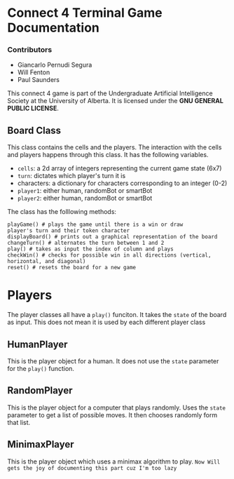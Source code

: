 Connect 4 Terminal Game Documentation
===
### Contributors
+ Giancarlo Pernudi Segura
+ Will Fenton
+ Paul Saunders

This connect 4 game is part of the Undergraduate Artificial Intelligence Society at the University of Alberta. It is licensed under the **GNU GENERAL PUBLIC LICENSE**.

## Board Class

This class contains the cells and the players. The interaction with the cells and players happens through this class. It has the following variables.

+ `cells`: a 2d array of integers representing the current game state (6x7)
+ `turn`: dictates which player's turn it is
+ characters: a dictionary for characters corresponding to an integer (0-2)
+ `player1`: either human, randomBot or smartBot
+ `player2`: either human, randomBot or smartBot

The class has the folllowing methods:
```{python}
playGame() # plays the game until there is a win or draw
player's turn and their token character
displayBoard() # prints out a graphical representation of the board
changeTurn() # alternates the turn between 1 and 2
play() # takes as input the index of column and plays
checkWin() # checks for possible win in all directions (vertical, horizontal, and diagonal)
reset() # resets the board for a new game
```

# Players
The player classes all have a `play()` funciton. It takes the `state` of the board as input. This does not mean it is used by each different player class
## HumanPlayer
This is the player object for a human. It does not use the `state` parameter for the `play()` function.
## RandomPlayer
This is the player object for a computer that plays randomly. Uses the `state` parameter to get a list of possible moves. It then chooses randomly form that list.
## MinimaxPlayer
This is the player object which uses a minimax algorithm to play.
`Now Will gets the joy of documenting this part cuz I'm too lazy`